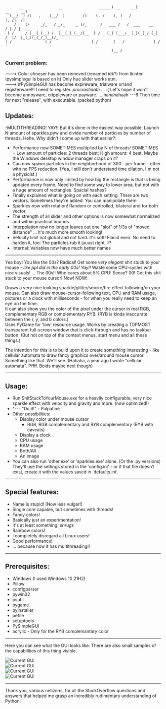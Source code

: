 ```
      __                __                ______) __     __)          __     __)              
  (__/  ) /)   ,    (__/  )        /)    (, /    (, )   /            (, /|  /|                
    /    (/     _/_   / _/_     _ (/_      /   ___ /   /  ___    __    / | / |  ___    _    _ 
 ) /     / )__(_(__) /  (__(_(_(__/(__  ) /   (_) (___/_ (_)(_(_/ (_) /  |/  |_(_)(_(_/_)__(/_
(_/               (_/                  (_/       )   /             (_/   '                    
                                                (__ /
```
### Current problem:  
---> Color chooser has been removed (renamed idk?) from tkinter. (pysimplegui is based on it) Only hue slider works atm.  
---> #PySimpleGUI has become expireware, trialware or/and registerware!!! I need to register. *procrastinate* ... :( Let's hope it won't become annoyware, crippleware or payware. ... hahahahaah
---8 Then time for next "release", with executable. (packed python)

  
## Updates:
-MULTITHREADING! YAY!! But it's done in the easiest way possible: Launch N amount of sparkles.pyw and divide number of particles by number of threads. Hehe. Why didn't I come up with that earlier?: 
   - Performance now SOMETIMES multiplied by N of threads! SOMETIMES = Low amount of particles: 2 threads best; High amount: 4 best. Maybe the Windows desktop window manager craps on it?
   - Can now spawn particles in the neighborhood of 300 - per frame - other with no FPS reduction. (Yea, I still don't understand time dilation. I'm not a physicist.)
   - Performance is now only limited by how big the rectangle is that is being updated every frame. Need to find some way to lower area, but not with a huge amount of rectangles. Spacial hashes?
- Finally explained what is going on with each setting: There are two vectors. Sometimes they're added. You can manipulate them
- Sparkles now with rotation! Random or controlled, bilateral and for both vector.
- The strength of all slider and other options is now somewhat normalized and within practical bounds.
- Interpolation now no longer leaves out one "slot" of 1/3s of "moved distance" ... It's much more smooth looking!
- Velocity limit not global and not hard. It's soft! Flacid even. No need to harden it, too: The particles rub it juuust right. :P
- Internal: Variables now have much better names

---

Yea boy! You like the 00s? Radical! Get some _*very elegant*_ shit stuck to your mouse - *like ppl did in the early 00s! Yay!!* Waste some CPU-cycles with nice visuals! ... The 00s!! Who cares about 5% CPU! Sense? 00! Get this shit stuck to your mouse cursor! Now! NOW!

Draws a very nice looking sparkle/glitter/smoke/fire effect following/on your mouse.
Can also draw mouse-cursor-following text, CPU and RAM usage, pictures or a clock with milliseconds - for when you really need to keep an eye on the time.  
It can also show you the color of the pixel under the cursor in real RGB, complementary RGB or complementary RYB. (RYB is kinda inaccurate between the r, y, and b colors.)  
Uses PyGame for 'low' resource usage. Works by creating a TOPMOST transparent full-screen window that is click-through and has no taskbar button. (But not on top of the context menus, start menu and all these things.)

The intention for this is to build upon it to create something interesting - like cellular automata to draw fancy graphics over/around mouse cursor. Something like that. We'll see.
(Hahaha, a year ago I wrote "cellular automata". Pffff. Boids maybe next though)

---

## Usage:
- Run ShitStuckToYourMouse.exe for a heavily configurable, very nice sparkle effect with velocity and gravity and more. (now optimized!)
- ^--- "Do it!" - Palpatine
- Other possibilities: 
   - Display color under mouse cursor
      - RGB, RGB complementary and RYB complementary (RYB with caveats)
   - Display a clock
   - CPU usage
   - RAM usage
   - Both/All
   - An image
- You can also run 'other.exe' or 'sparkles.exe' alone. (Or the .py versions) They'll use the settings stored in the 'config.ini' - or if that file doesn't exist, create it with the values saved in 'defaults.ini'.

---

## Special features:
- Name is stupid! (Now less vulgar!)
- Single core capable, but sometimes with threads!
- Fancy colors!
- Basically just an experimentation!
- It's at least something. *shrugs*
- Rainbow colors!
- I completely disregard all Linux users!
- Good performance!
- ... because now it has multithreading!!

---

## Prerequisites:
- Windows (I used Windows 10 21H2)
- Pillow
- configparser 
- pywin32
- psutil 
- pygame 
- pyinstaller
- pefile
- setuptools
- PySimpleGUI
- acrylic - Only for the RYB complemantary color

---

Here you can see what the GUI looks like. There are also small samples of the capabilities of this thing visible.

![Current GUI](https://i.imgur.com/eDaJJLI.png?raw=true)  
![Current GUI](https://i.imgur.com/powKnfT.png?raw=true)  
![Current GUI](https://i.imgur.com/E73vlHL.png?raw=true)  
![Current GUI](https://i.imgur.com/PQeCyuU.png?raw=true)  


---
Thank you, various netizens, for all the StackOverflow questions and answers that helped me grasp an incredibly rudimentary understanding of Python.
